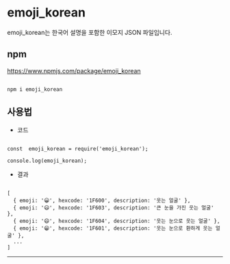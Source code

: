 # emoji_korean

emoji_korean는 한국어 설명을 포함한 이모지 JSON 파일입니다.

## npm

https://www.npmjs.com/package/emoji_korean

<pre><code>
npm i emoji_korean
</code></pre>

## 사용법

- 코드
<pre><code>
const  emoji_korean = require('emoji_korean');

console.log(emoji_korean);
</code></pre>

- 결과
<pre><code>
[
  { emoji: '😀', hexcode: '1F600', description: '웃는 얼굴' },
  { emoji: '😃', hexcode: '1F603', description: '큰 눈을 가진 웃는 얼굴' },
  { emoji: '😄', hexcode: '1F604', description: '웃는 눈으로 웃는 얼굴' },
  { emoji: '😁', hexcode: '1F601', description: '웃는 눈으로 환하게 웃는 얼굴' },
  ...
]
</code></pre>

---